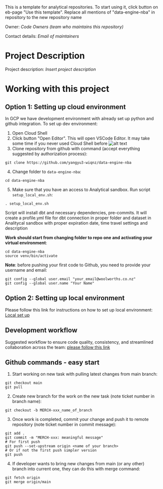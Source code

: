 This is a template for analytical repositories. To start using it, click button on eb-page "Use this template".
Replace all mentions of "data-engine-nba" in repository to the new repository name

Owner: _Code Owners (team who maintains this repository)_

Contact details: _Email of maintainers_

# Project Description

Project description: _Insert project description_

# Working with this project

## Option 1: Setting up cloud environment
In GCP we have development environment with already set up python and github integration. To set up dev environment:
1. Open Cloud Shell
2. Click button "Open Editor". This will open VSCode Editor. It may take some time if you never used Cloud Shell before
![alt text](./docs/image.png)
3. Clone repository from github with command (accept everything suggested by authorization process): 
```
git clone https://github.com/yangyu3-wiqnz/data-engine-nba
```
4. Change folder to `data-engine-nba`: 
```
cd data-engine-nba
```
5. Make sure that you have an access to Analytical sandbox. Run script `setup_local_env.sh`: 
```
. setup_local_env.sh
```

Script will install dbt and necessary dependencies, pre-commits. 
It will create a profile.yml file for dbt connection in proper folder and dataset in Analitycal sandbox with proper expiration date, time travel settings and description

**Work should start from changing folder to repo one and activating your virtual environment**:
```
cd data-engine-nba
source venv/bin/activate
```

**Note**: before pushing your first code to Github, you need to provide your username and email:
```
git config --global user.email "your_email@woolworths.co.nz"
git config --global user.name "Your Name"
```

## Option 2: Setting up local environment

Please follow this link for instructions on how to set up local environment: [Local set up](./docs/setting_up_local_environment.md)

## Development workflow
Suggested workflow to ensure code quality, consistency, and streamlined collaboration across the team: 
[please follow this link](./docs/development_workflow.md)


## Github commands - easy start

1. Start working on new task with pulling latest changes from  main branch:
```
git checkout main
git pull
```
2. Create new branch for the work on the new task (note ticket number in branch name):
```
git checkout -b MERCH-xxx_name_of_branch
```
3. Once work is completed, commit your change and push it to remote repository (note ticket number in commit message):
```
git add .
git commit -m "MERCH-xxx: meaningful message"
# For first push
git push --set-upstream origin <name of your branch> 
# Or if not the first push simpler version
git push
```
4. If developer wants to bring new changes from main (or any other) branch into current one, they can do this with merge command:
```
git fetch origin
git merge origin/main
```
